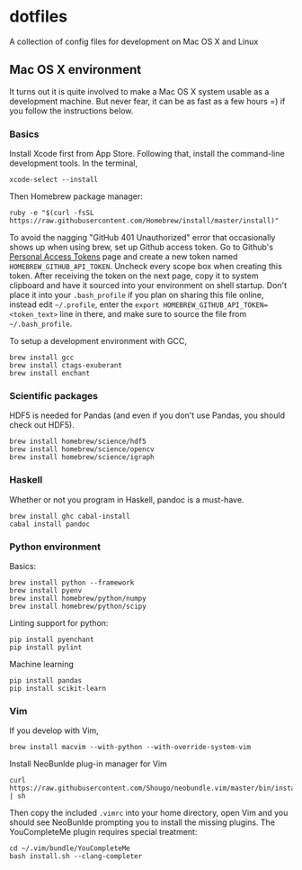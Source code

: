 # dotfiles
A collection of config files for development on Mac OS X and Linux

## Mac OS X environment

It turns out it is quite involved to make a Mac OS X system usable as a development machine. But never fear, it can be as fast as a few hours =) if you follow the instructions below.

### Basics

Install Xcode first from App Store. Following that, install the command-line development tools. In the terminal,

    xcode-select --install

Then Homebrew package manager:

    ruby -e "$(curl -fsSL https://raw.githubusercontent.com/Homebrew/install/master/install)"

To avoid the nagging "GitHub 401 Unauthorized" error that occasionally shows up when using brew, set up Github access token. Go to Github's [Personal Access Tokens](http://github.com/settings/tokens) page and create a new token named ``HOMEBREW_GITHUB_API_TOKEN``. Uncheck every scope box when creating this token. After receiving the token on the next page, copy it to system clipboard and have it sourced into your environment on shell startup. Don't place it into your ``.bash_profile`` if you plan on sharing this file online, instead edit ``~/.profile``, enter the ``export HOMEBREW_GITHUB_API_TOKEN=<token_text>`` line in there, and make sure to source the file from ``~/.bash_profile``.

To setup a development environment with GCC,

    brew install gcc
    brew install ctags-exuberant
    brew install enchant

### Scientific packages

HDF5 is needed for Pandas (and even if you don't use Pandas, you should check out HDF5).

    brew install homebrew/science/hdf5
    brew install homebrew/science/opencv
    brew install homebrew/science/igraph

### Haskell

Whether or not you program in Haskell, pandoc is a must-have.

    brew install ghc cabal-install
    cabal install pandoc

### Python environment

Basics:

    brew install python --framework
    brew install pyenv
    brew install homebrew/python/numpy
    brew install homebrew/python/scipy

Linting support for python:

    pip install pyenchant
    pip install pylint

Machine learning

    pip install pandas
    pip install scikit-learn

### Vim

If you develop with Vim,

    brew install macvim --with-python --with-override-system-vim

Install NeoBunlde plug-in manager for Vim

    curl https://raw.githubusercontent.com/Shougo/neobundle.vim/master/bin/install.sh | sh

Then copy the included ``.vimrc`` into your home directory, open Vim and you should see NeoBunlde prompting you to install the missing plugins. The YouCompleteMe plugin requires special treatment:

    cd ~/.vim/bundle/YouCompleteMe
    bash install.sh --clang-completer
